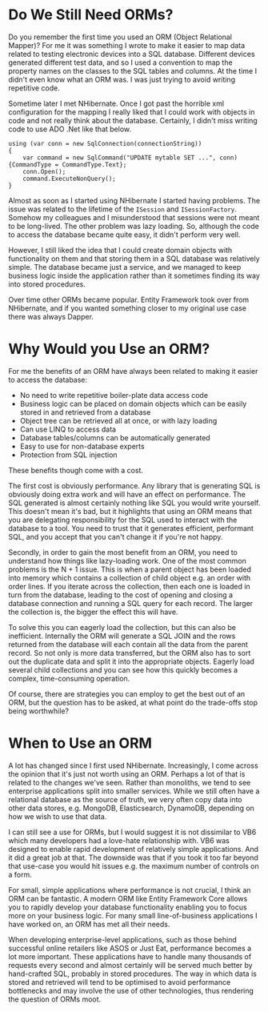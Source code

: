 # Do We Still Need ORMs?

Do you remember the first time you used an ORM (Object Relational Mapper)? For me it was something I wrote to make it easier to map data related to testing electronic devices into a SQL database. Different devices generated different test data, and so I used a convention to map the property names on the classes to the SQL tables and columns. At the time I didn't even know what an ORM was. I was just trying to avoid writing repetitive code.

Sometime later I met NHibernate. Once I got past the horrible xml configuration for the mapping I really liked that I could work with objects in code and not really think about the database. Certainly, I didn't miss writing code to use ADO .Net like that below.

```
using (var conn = new SqlConnection(connectionString))
{
    var command = new SqlCommand("UPDATE mytable SET ...", conn) {CommandType = CommandType.Text};
    conn.Open();
    command.ExecuteNonQuery();
}
```

Almost as soon as I started using NHibernate I started having problems. The issue was related to the lifetime of the `ISession` and `ISessionFactory`. Somehow my colleagues and I misunderstood that sessions were not meant to be long-lived. The other problem was lazy loading. So, although the code to access the database became quite easy, it didn't perform very well. 

However, I still liked the idea that I could create domain objects with functionality on them and that storing them in a SQL database was relatively simple. The database became just a service, and we managed to keep business logic inside the application rather than it sometimes finding its way into stored procedures.

Over time other ORMs became popular. Entity Framework took over from NHibernate, and if you wanted something closer to my original use case there was always Dapper.

# Why Would you Use an ORM?

For me the benefits of an ORM have always been related to making it easier to access the database:

* No need to write repetitive boiler-plate data access code
* Business logic can be placed on domain objects which can be easily stored in and retrieved from a database
* Object tree can be retrieved all at once, or with lazy loading
* Can use LINQ to access data
* Database tables/columns can be automatically generated
* Easy to use for non-database experts
* Protection from SQL injection

These benefits though come with a cost.

The first cost is obviously performance. Any library that is generating SQL is obviously doing extra work and will have an effect on performance. The SQL generated is almost certainly nothing like SQL you would write yourself. This doesn't mean it's bad, but it highlights that using an ORM means that you are delegating responsibility for the SQL used to interact with the database to a tool. You need to trust that it generates efficient, performant SQL, and you accept that you can't change it if you're not happy.

Secondly, in order to gain the most benefit from an ORM, you need to understand how things like lazy-loading work. One of the most common problems is the N + 1 issue. This is when a parent object has been loaded into memory which contains a collection of child object e.g. an order with order lines. If you iterate across the collection, then each one is loaded in turn from the database, leading to the cost of opening and closing a database connection and running a SQL query for each record. The larger the collection is, the bigger the effect this will have. 

To solve this you can eagerly load the collection, but this can also be inefficient. Internally the ORM will generate a SQL JOIN and the rows returned from the database will each contain all the data from the parent record. So not only is more data transferred, but the ORM also has to sort out the duplicate data and split it into the appropriate objects. Eagerly load several child collections and you can see how this quickly becomes a complex, time-consuming operation.

Of course, there are strategies you can employ to get the best out of an ORM, but the question has to be asked, at what point do the trade-offs stop being worthwhile?

# When to Use an ORM

A lot has changed since I first used NHibernate. Increasingly, I come across the opinion that it's just not worth using an ORM. Perhaps a lot of that is related to the changes we've seen. Rather than monoliths, we tend to see enterprise applications split into smaller services. While we still often have a relational database as the source of truth, we very often copy data into other data stores, e.g. MongoDB, Elasticsearch, DynamoDB, depending on how we wish to use that data.

I can still see a use for ORMs, but I would suggest it is not dissimilar to VB6 which many developers had a love-hate relationship with. VB6 was designed to enable rapid development of relatively simple applications. And it did a great job at that. The downside was that if you took it too far beyond that use-case you would hit issues e.g. the maximum number of controls on a form. 

For small, simple applications where performance is not crucial, I think an ORM can be fantastic. A modern ORM like Entity Framework Core allows you to rapidly develop your database functionality enabling you to focus more on your business logic. For many small line-of-business applications I have worked on, an ORM has met all their needs.

When developing enterprise-level applications, such as those behind successful online retailers like ASOS or Just Eat, performance becomes a lot more important. These applications have to handle many thousands of requests every second and almost certainly will be served much better by hand-crafted SQL, probably in stored procedures. The way in which data is stored and retrieved will tend to be optimised to avoid performance bottlenecks and may involve the use of other technologies, thus rendering the question of ORMs moot.
